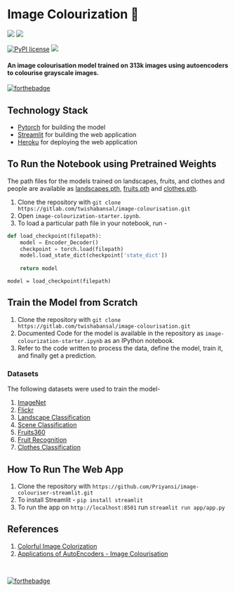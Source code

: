 # Image Colourization :rainbow: 
[<img src="https://img.shields.io/badge/PyTorch%20-%23EE4C2C.svg?&style=for-the-badge&logo=PyTorch&logoColor=white" />](https://pytorch.org/)
[<img src="https://img.shields.io/badge/heroku%20-%23430098.svg?&style=for-the-badge&logo=heroku&logoColor=white"/>](https://heroku.com/)

[![PyPI license](https://img.shields.io/pypi/l/ansicolortags.svg)](https://pypi.python.org/pypi/ansicolortags/)
<img src="https://img.shields.io/github/contributors/priyansi/colourful-image-colourisation">

#### An image colourisation model trained on 313k images using autoencoders to colourise grayscale images.

[![forthebadge](https://forthebadge.com/images/badges/check-it-out.svg)](https://image-colouriser-streamlit.herokuapp.com/)


## Technology Stack
- [Pytorch](https://pytorch.org/) for building the model
- [Streamlit](https://www.streamlit.io/) for building the web application
- [Heroku](https://heroku.com/) for deploying the web application

## To Run the Notebook using Pretrained Weights

The path files for the models trained on landscapes, fruits, and clothes and people are available as [landscapes.pth](https://github.com/Priyansi/image-colouriser-streamlit/blob/master/app/landscapes.pth), [fruits.pth](https://github.com/Priyansi/image-colouriser-streamlit/blob/master/app/fruits.pth) and [clothes.pth](https://github.com/Priyansi/image-colouriser-streamlit/blob/master/app/clothes.pth).

1. Clone the repository with `git clone https://gitlab.com/twishabansal/image-colourisation.git`
2. Open `image-colourization-starter.ipynb`.
3. To load a particular path file in your notebook, run -
```python
def load_checkpoint(filepath): 
    model = Encoder_Decoder()
    checkpoint = torch.load(filepath)
    model.load_state_dict(checkpoint['state_dict'])
    
    return model
```
```
model = load_checkpoint(filepath)
```

## Train the Model from Scratch

1. Clone the repository with `git clone https://gitlab.com/twishabansal/image-colourisation.git`<br>
2. Documented Code for the model is available in the repository as `image-colourization-starter.ipynb` as an IPython notebook.<br>
3. Refer to the code written to process the data, define the model, train it, and finally get a prediction.

### Datasets 
The following datasets were used to train the model-
1. [ImageNet](https://www.kaggle.com/lijiyu/imagenet)
2. [Flickr](https://www.kaggle.com/hsankesara/flickr-image-dataset)
3. [Landscape Classification](https://www.kaggle.com/huseynguliyev/landscape-classification)
4. [Scene Classification](https://www.kaggle.com/nitishabharathi/scene-classification)
5. [Fruits360](https://www.kaggle.com/moltean/fruits)
6. [Fruit Recognition](https://www.kaggle.com/chrisfilo/fruit-recognition)
7. [Clothes Classification](https://www.kaggle.com/salil007/caavo)

## How To Run The Web App
1. Clone the repository with `https://github.com/Priyansi/image-colouriser-streamlit.git`
2. To install Streamlit - `pip install streamlit`
3. To run the app on `http://localhost:8501` run `streamlit run app/app.py`

## References
1. [Colorful Image Colorization](https://arxiv.org/pdf/1603.08511.pdf)
2. [Applications of AutoEncoders - Image Colourisation](https://github.com/bnsreenu/python_for_microscopists)
<br>

[![forthebadge](https://forthebadge.com/images/badges/built-with-love.svg)](https://forthebadge.com)